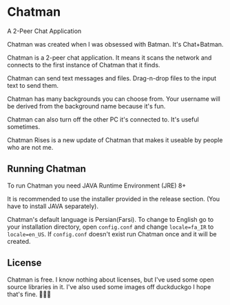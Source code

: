 ﻿# Chatman
A 2-Peer Chat Application

Chatman was created when I was obsessed with Batman. It's Chat+Batman.

Chatman is a 2-peer chat application. It means it scans the network and connects to the first instance of Chatman that it finds.

Chatman can send text messages and files. Drag-n-drop files to the input text to send them.

Chatman has many backgrounds you can choose from. Your username will be derived from the background name because it's fun.

Chatman can also turn off the other PC it's connected to. It's useful sometimes.

Chatman Rises is a new update of Chatman that makes it useable by people who are not me.

## Running Chatman
To run Chatman you need JAVA Runtime Environment (JRE) 8+

It is recommended to use the installer provided in the release section. (You have to install JAVA separately).

Chatman's default language is Persian(Farsi). To change to English go to your installation directory, 
open `config.conf` and change `locale=fa_IR` to `locale=en_US`. If `config.conf` doesn't exist run Chatman once and it will be created.

## License 
Chatman is free. I know nothing about licenses, but I've used some open source libraries in it. 
I've also used some images off duckduckgo I hope that's fine. 💜💜💜